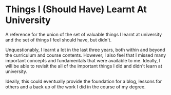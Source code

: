 # Things I (Should Have) Learnt At University

A reference for the union of the set of valuable things I learnt at university and the set of things I feel should have, but didn't.

Unquestionably, I learnt a lot in the last three years, both within and beyond the curriculum and course contents. However, I also feel that I missed many important concepts and fundamentals that were available to me. Ideally, I will be able to revisit the all of the important things I did and didn't learn at university.

Ideally, this could eventually provide the foundation for a blog, lessons for others and a back up of the work I did in the course of my degree.

